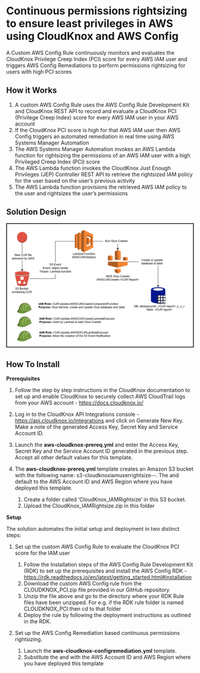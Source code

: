 <p align="center">
</p>

# Continuous permissions rightsizing to ensure least privileges in AWS using CloudKnox and AWS Config

A Custom AWS Config Rule continuously monitors and evaluates the CloudKnox Privilege Creep Index (PCI) score for every AWS IAM user and triggers AWS Config Remediations to perform permissions rightsizing for users with high PCI scores


## How it Works

1.	A custom AWS Config Rule uses the AWS Config Rule Development Kit and CloudKnox REST API to record and evaluate a CloudKnox PCI (Privilege Creep Index) score for every AWS IAM user in your AWS account
2.	If the CloudKnox PCI score is high for that AWS IAM user then AWS Config triggers an automated remediation in real time using AWS Systems Manager Automation
3.	The AWS Systems Manager Automation invokes an AWS Lambda function for rightsizing the permissions of an AWS IAM user with a high Privileged Creep Index (PCI) score
4.	The AWS Lambda function invokes the CloudKnox Just Enough Privileges (JEP) Controller REST API to retrieve the rightsized IAM policy for the user based on the user’s previous activity
5.	The AWS Lambda function provisions the retrieved AWS IAM policy to the user and rightsizes the user’s permissions



## Solution Design

![](images/CURAutomatedIngestionandUpdate.png)

## How To Install

**Prerequisites**

1.	Follow the step by step instructions in the CloudKnox documentation to set up and enable CloudKnox to securely collect AWS CloudTrail logs from your AWS account - https://docs.cloudknox.io/

2.	Log in to the CloudKnox API Integrations console - https://api.cloudknox.io/integrations and click on Generate New Key. Make a note of the generated Access Key, Secret Key and Service Account ID.

3.	Launch the **aws-cloudknox-prereq.yml** and enter the Access Key, Secret Key and the Service Account ID generated in the previous step. Accept all other default values for this template.

4.	The **aws-cloudknox-prereq.yml** template creates an Amazon S3 bucket with the following name: s3-cloudknoxiamuserrightsize-<AccountId>-<Region>. The <AccountId> and <Region> default to the AWS Account ID and AWS Region where you have deployed this template.
	1. Create a folder called ‘CloudKnox_IAMRightsize’ in this S3 bucket. 
	2. Upload the CloudKnox_IAMRightsize.zip in this folder

**Setup** 

The solution automates the initial setup and deployment in two distinct steps:

1.	Set up the custom AWS Config Rule to evaluate the CloudKnox PCI score for the IAM user
	1.	Follow the Installation steps  of the AWS Config Rule Development Kit (RDK) to set up the prerequisites and install the AWS Config RDK - https://rdk.readthedocs.io/en/latest/getting_started.html#installation
	2.	Download the custom AWS Config rule from the CLOUDKNOX_PCI.zip file provided in our GitHub repository
	3.	Unzip the file above and go to the directory where your RDK Rule files have been unzipped.  For e.g. if the RDK rule folder is named CLOUDKNOX_PCI then cd to that folder
	4.	Deploy the rule by following the deployment instructions as outlined in the RDK. 

2.	Set up the AWS Config Remediation based continuous permissions rightsizing.
	1. Launch the **aws-cloudknox-configremediation.yml** template.
	2. Substitute the <AccountId> and <Region> with the AWS Account ID and AWS Region where you have deployed this template



